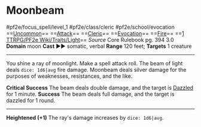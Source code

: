 # Moonbeam
#pf2e/focus_spell/level_1 #pf2e/class/cleric #pf2e/school/evocation 
==[Uncommon](rules/traits/uncommon.md)== ==[Attack](rules/traits/attack.md)== ==[Cleric](rules/traits/cleric.md)== ==[Evocation](rules/traits/evocation.md)== ==[Fire](rules/traits/fire.md)== ==[1 TTRPG/PF2e Wiki/Traits/Light](1%20TTRPG/PF2e%20Wiki/Traits/Light)==
*Source* Core Rulebook pg. 394 3.0
**Domain** moon
**Cast** ►► somatic, verbal
**Range** 120 feet; **Targets** 1 creature

---
You shine a ray of moonlight. Make a spell attack roll. The beam of light deals `dice: 1d6|avg` fire damage. Moonbeam deals silver damage for the purposes of weaknesses, resistances, and the like.

**Critical Success** The beam deals double damage, and the target is [Dazzled](../../../Conditions/Dazzled.md) for 1 minute.
**Success** The beam deals full damage, and the target is dazzled for 1 round.

<hr>

**Heightened (+1)** The ray's damage increases by `dice: 1d6|avg`.